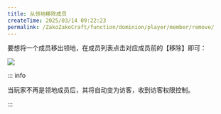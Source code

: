 ```yaml
---
title: 从领地移除成员
createTime: 2025/03/14 09:22:23
permalink: /ZakoZakoCraft/function/dominion/player/member/remove/
---
```


要想将一个成员移出领地，在成员列表点击对应成员前的【移除】即可：

![](/assets/ZakoZakoCraft/function/dominion/player/member/remove/1.png)

::: info

当玩家不再是领地成员后，其将自动变为访客，收到访客权限控制。

:::
